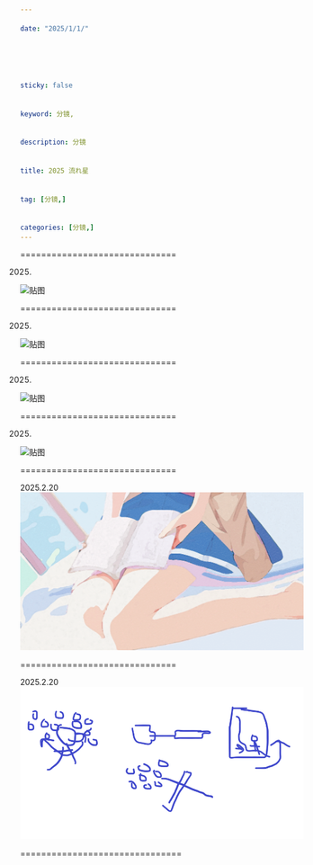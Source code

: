 ```yaml
---

date: "2025/1/1/"





sticky: false


keyword: 分镜,


description: 分镜


title: 2025 流れ星


tag: [分镜,]


categories: [分镜,]
---
```


==============================

2025.
![贴图](/参考图/)

==============================

2025.
![贴图](/参考图/)

==============================

2025.
![贴图](/参考图/)

==============================

2025.
![贴图](/参考图/)

==============================

2025.2.20
![贴图](/参考图/YPWRQLRVH7.png)

==============================

2025.2.20
![贴图](/参考图/QQ图片20250220101925.png)

===============================